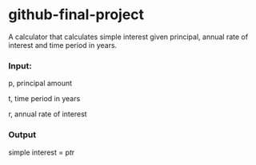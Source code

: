 # github-final-project

A calculator that calculates simple interest given principal, annual rate of interest and time period in years.

### Input:
   p, principal amount
   
   t, time period in years
   
   r, annual rate of interest
### Output
   simple interest = p*t*r
